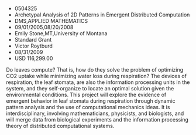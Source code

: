 
* 0504325
* Archetypal Analysis of 2D Patterns in Emergent Distributed Computation
* DMS,APPLIED MATHEMATICS
* 09/01/2005,08/20/2008
* Emily Stone,MT,University of Montana
* Standard Grant
* Victor Roytburd
* 08/31/2009
* USD 116,299.00

Do leaves compute? That is, how do they solve the problem of optimizing CO2
uptake while minimizing water loss during respiration? The devices of
respiration, the leaf stomata, are also the information processing units in the
system, and they self-organize to locate an optimal solution given the
environmental conditions. This project will explore the evidence of emergent
behavior in leaf stomata during respiration through dynamic pattern analysis and
the use of computational mechanics ideas. It is interdisciplinary, involving
mathematicians, physicists, and biologists, and will merge data from biological
experiments and the information processing theory of distributed computational
systems.

